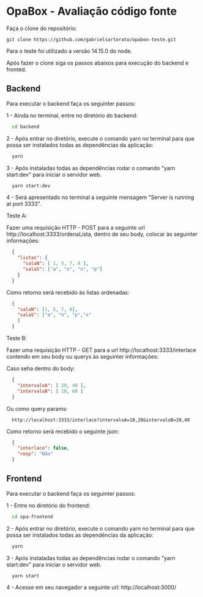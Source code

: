 # OpaBox - Avaliação código fonte

Faça o clone do repositório:

```git
git clone https://github.com/gabrielsartorato/opabox-teste.git
```

Para o teste foi utilizado a versão 14.15.0 do node.

Após fazer o clone siga os passos abaixos para execução do backend e fronted.

## Backend

Para executar o backend faça os seguinter passos:

1 - Ainda no terminal, entre no diretório do backend:

```bash
  cd backend
```

2 - Após entrar no diretório, execute o comando yarn no terminal para que possa ser instalados todas as dependências da aplicação:

```bash
  yarn
```

3 - Após instaladas todas as dependências rodar o comando "yarn start:dev" para iniciar o servidor web.

```bash
  yarn start:dev
```

4 - Será apresentado no terminal a seguinte mensagem "Server is running at port 3333".

Teste A:

Fazer uma requisição HTTP - POST para a seguinte url http://localhost:3333/ordenaLista, dentro de seu body, colocar às seguinter informações:

```json
  {
    "listas": {
      "salaN": [ 1, 5, 7, 8 ],
      "salaS": ["a", "x", "n", "p"]
    }
  }
```

Como retorno será recebido às listas ordenadas:

```json 
  {
    "salaN": [1, 5, 7, 8],
    "salaS": ["a", "n", "p","x"
    ]
  }
```

Teste B:

Fazer uma requisição HTTP - GET para a url http://localhost:3333/interlace contendo em seu body ou querys às seguinter informações:

Caso seha dentro do body:

```json
  {
    "intervaloA": [ 20, 40 ],
    "intervaloB": [ 10, 60 ]
  }

```

Ou como query params:

```url
  http://localhost:3333/interlace?intervaloA=10,20&intervaloB=20,40
```

Como retorno será recebido o seguinte json:

```json
  {
    "interlace": false,
    "resp": "Não"
  }
```

## Frontend

Para executar o backend faça os seguinter passos:

1 - Entre no diretório do frontend:

```bash
  cd opa-frontend
```

2 - Após entrar no diretório, execute o comando yarn no terminal para que possa ser instalados todas as dependências da aplicação:

```bash
  yarn
```

3 - Após instaladas todas as dependências rodar o comando "yarn start:dev" para iniciar o servidor web.

```bash
  yarn start
```

4 - Acesse em seu navegador a seguinte url: http://localhost:3000/